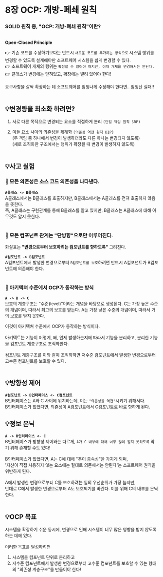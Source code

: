 # 8장 OCP: 개방-폐쇄 원칙

### SOLID 원칙 중, "OCP: 개방-폐쇄 원칙"이란?

<br />
<strong>Open-Closed Principle</strong>
<br />

👉 기존 코드를 수정하기보다는 반드시 `새로운 코드를 추가하는 방식으로` 시스템 행위를 변경할 수 있도록 설계해야만 소프트웨어 시스템을 쉽게 변경할 수 있다.<br />
👉 소프트웨어 개체의 행위는 `확장할 수 있어야 하지만, 이때 개체를 변경해서는 안된다.`<br />
👉 클래스가 변경에는 닫혀있고, 확장에는 열려 있어야 한다!
<br />
<br />
요구사항을 살짝 확장하는 데 소프트웨어를 엄청나게 수정해야 한다면.. 엄청난 실패!!
<br />
<br />

## 💡<strong>변경량을 최소화 하려면?</strong>

1. 서로 다른 목적으로 변경되는 요소를 적절하게 분리 `(단일 책임 원칙 SRP)`

2. 이들 요소 사이의 의존성을 체계화 `(의존성 역전 원칙 DIP)`<br />
   (두 책임 중 하나에서 변경이 발생하더라도 다른 하나는 변경되지 않도록)<br />
   (새로 조직화한 구조에서는 행위가 확장될 때 변경이 발생하지 않도록)
   <br />
   <br />

## 💡<strong>사고 실험</strong>

### 🚩 모든 의존성은 소스 코드 의존성을 나타낸다.

<strong>`A클래스 -> B클래스`</strong><br />
A클래스에서는 B클래스를 호출하지만, B클래스에서는 A클래스를 전혀 호출하지 않음을 뜻한다.<br />
즉, A클래스는 구현관계를 통해 B클래스를 알고 있지만, B클래스는 A클래스에 대해 아무것도 알지 못한다.
<br />
<br />

### 🚩 모든 컴포넌트 관계는 "단방향"으로만 이루어진다.

화살표는 <strong>"변경으로부터 보호하려는 컴포넌트를 향하도록"</strong> 그려진다.
<br />

<strong>`A컴포넌트 -> B컴포넌트`</strong><br />
A컴포넌트에서 발생한 변경으로부터 `B컴포넌트를 보호`하려면 반드시 A컴포넌트가 B컴포넌트에 의존해야 한다.
<br />
<br />

### 🚩 아키텍쳐 수준에서 OCP가 동작하는 방식

<strong>`A -> B -> C`</strong><br />
보호의 계층구조는 "수준(level)"이라는 개념을 바탕으로 생성된다.
C는 가장 높은 수준의 개념이며, 따라서 최고의 보호를 받는다.
A는 가장 낮은 수준의 개념이며, 따라서 거의 보호를 받지 못한다.

이것이 아키텍쳐 수준에서 OCP가 동작하는 방식이다.
<br />
<br />
아키텍트는 기능이 어떻게, 왜, 언제 발생하는지에 따라서 기능을 분리하고, 분리한 기능을 컴포넌트 계층구조로 조직화한다.
<br />
<br />
컴포넌트 계층구조를 이와 같이 조직화하면 저수준 컴포넌트에서 발생한 변경으로부터 고수준 컴포넌트를 보호할 수 있다.
<br />
<br />

## 💡<strong>방향성 제어</strong>

<strong>`A컴포넌트 -> B인터페이스 <- C컴포넌트`</strong><br />
B인터페이스는 A와 C 사이에 위치하는데, 이는 `"의존성을 역전"`시키기 위해서다.<br />
B인터페이스가 없었다면, 의존성이 A컴포넌트에서 C컴포넌트로 바로 향하게 된다.

## 💡<strong>정보 은닉</strong>

<strong>`A -> B인터페이스 <- C`</strong><br />
B인터페이스가 방향성 제어와는 다르게, `A가 C 내부에 대해 너무 많이 알지 못하도록` 막기 위해 존재할 수도 있다!
<br />
<br />
B인터페이스가 없었다면, A는 C에 대해 "추이 종속성"을 가지게 되며,<br />
'자신이 직접 사용하지 않는 요소에는 절대로 의존해서는 안된다'는 소프트웨어 원칙을 위반하게 된다.
<br />
<br />
A에서 발생한 변경으로부터 C를 보호하려는 일의 우선순위가 가장 높지만,<br />
반대로 C에서 발생한 변경으로부터 A도 보호되기를 바란다. 이를 위해 C의 내부를 은닉한다.
<br />
<br />

## 💡<strong>OCP 목표</strong>

시스템을 확장하기 쉬운 동시에, 변경으로 인해 시스템이 너무 많은 영향을 받지 않도록 하는 데에 있다.
<br />
<br />
이러한 목표를 달성하려면<br />

1. 시스템을 컴포넌트 단위로 분리하고
2. 저수준 컴포넌트에서 발생한 변경으로부터 고수준 컴포넌트를 보호할 수 있는 형태의 "의존성 계층구조"를 만들어야 한다!
